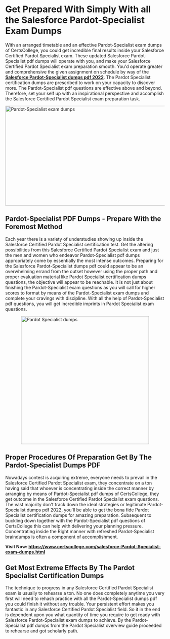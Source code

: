 <h1><strong>Get Prepared With Simply With all the Salesforce Pardot-Specialist Exam Dumps&nbsp;</strong></h1>
<p><span style="font-weight: 400;">With an arranged timetable and an effective  Pardot-Specialist exam dumps of CertsCollege, you could get incredible final results inside your Salesforce Certified Pardot Specialist exam. These updated Salesforce Pardot-Specialist pdf dumps will operate with you, and make your Salesforce Certified Pardot Specialist exam preparation smooth. You'd operate greater and comprehensive the given assignment on schedule by way of the <strong><a href="https://www.certscollege.com/salesforce-Pardot-Specialist-exam-dumps.html">Salesforce Pardot-Specialist dumps pdf 2022</a></strong>. The Pardot Specialist certification dumps are prescribed to work on your capacity to discover more. The  Pardot-Specialist pdf questions are effective above and beyond. Therefore, set your self up with an inspirational perspective and accomplish the Salesforce Certified Pardot Specialist exam preparation task.&nbsp;</span></p>
<p><span style="font-weight: 400;"><img style="display: block; margin-left: auto; margin-right: auto;" src="https://i.ibb.co/CPDK3ps/Yellow-and-Blue-Initiative-Blog-Banner.png" alt="Pardot-Specialist exam dumps" width="559" height="315" /></span></p>
<h2><strong>Pardot-Specialist PDF Dumps - Prepare With the Foremost Method</strong></h2>
<p><span style="font-weight: 400;">Each year there is a variety of understudies showing up inside the Salesforce Certified Pardot Specialist certification test. Get the altering possibilities from this Salesforce Certified Pardot Specialist exam and just the men and women who endeavor Pardot-Specialist pdf dumps appropriately come by essentially the most intense outcomes. Preparing for the Salesforce Pardot-Specialist dumps pdf could appear to be an overwhelming errand from the outset however using the proper path and proper evaluation material like Pardot Specialist certification dumps questions, the objective will appear to be reachable. It is not just about finishing the Pardot-Specialist exam questions as you will call for higher scores to format by means of the Pardot-Specialist exam dumps and complete your cravings with discipline. With all the help of Pardot-Specialist pdf questions, you will get incredible imprints in Pardot Specialist exam questions.</span></p>
<p><span style="font-weight: 400;"><a href="https://tinyurl.com/y84ttvn4"><img style="display: block; margin-left: auto; margin-right: auto;" src="https://i.ibb.co/9tMrhdY/Teacher-Appreciation-Invitation.png" alt="Pardot Specialist dumps " width="404" height="404" /></a></span></p>
<h2><strong>Proper Procedures Of Preparation Get By The Pardot-Specialist Dumps PDF</strong></h2>
<p><span style="font-weight: 400;">Nowadays contest is acquiring extreme, everyone needs to prevail in the Salesforce Certified Pardot Specialist exam, they concentrate on a ton having said that whoever is concentrating inside the correct manner by arranging by means of Pardot-Specialist pdf dumps of CertsCollege, they get outcome in the Salesforce Certified Pardot Specialist exam questions. The vast majority don't track down the ideal strategies or legitimate Pardot-Specialist dumps pdf 2022, you'll be able to get the bona fide Pardot Specialist certification dumps for amazing preparation. Subsequent to buckling down together with the  Pardot-Specialist pdf questions of CertsCollege this can help with delivering your planning pressure. Concentrating inside the Right manner with refreshed Pardot-Specialist braindumps is often a component of accomplishment.</span></p>
<p><span style="font-weight: 400;"><strong>Visit Now: <a href="https://www.certscollege.com/salesforce-Pardot-Specialist-exam-dumps.html">https://www.certscollege.com/salesforce-Pardot-Specialist-exam-dumps.html</a></strong></span></p>
<h2><strong>Get Most Extreme Effects By The Pardot Specialist Certification Dumps</strong></h2>
<p><span style="font-weight: 400;">The technique to progress in any Salesforce Certified Pardot Specialist exam is usually to rehearse a ton. No one does completely anytime you very first will need to rehash practice with all the Pardot-Specialist dumps pdf you could finish it without any trouble. Your persistent effort makes you fantastic in any Salesforce Certified Pardot Specialist field. So it in the end is dependent upon you what quantity of time you require to get ready with Salesforce Pardot-Specialist exam dumps to achieve. By the Pardot-Specialist pdf dumps from the Pardot Specialist overview guide proceeded to rehearse and got scholarly path.</span></p>
